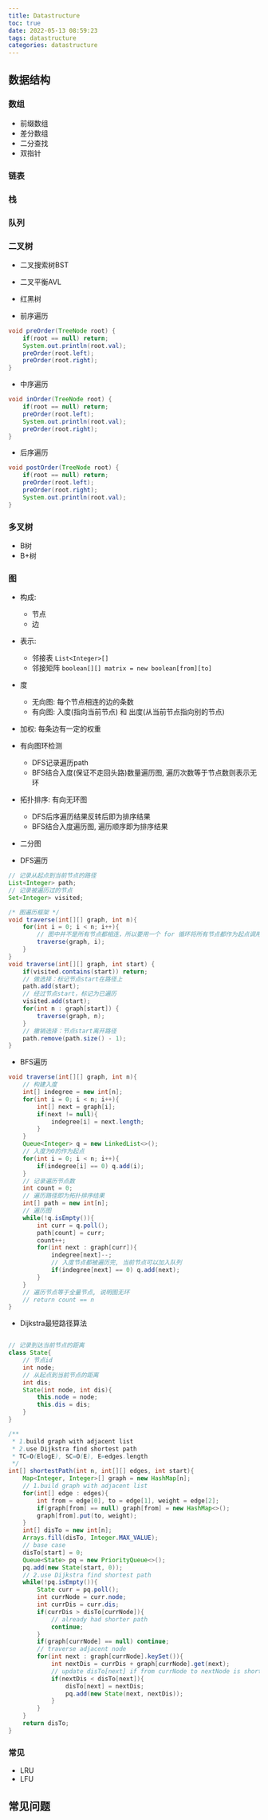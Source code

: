 ```yaml
---
title: Datastructure
toc: true
date: 2022-05-13 08:59:23
tags: datastructure
categories: datastructure
---
```


## 数据结构

### 数组

- 前缀数组
- 差分数组
- 二分查找
- 双指针

### 链表

### 栈

### 队列

### 二叉树

- 二叉搜索树BST
- 二叉平衡AVL
- 红黑树

- 前序遍历

```java
void preOrder(TreeNode root) {
    if(root == null) return;
    System.out.println(root.val);
    preOrder(root.left);
    preOrder(root.right);
}
```

- 中序遍历

```java
void inOrder(TreeNode root) {
    if(root == null) return;
    preOrder(root.left);
    System.out.println(root.val);
    preOrder(root.right);
}
```

- 后序遍历

```java
void postOrder(TreeNode root) {
    if(root == null) return;
    preOrder(root.left);
    preOrder(root.right);
    System.out.println(root.val);
}
```

### 多叉树

- B树
- B+树

### 图

- 构成:
  - 节点
  - 边
- 表示:
  - 邻接表 `List<Integer>[]`
  - 邻接矩阵 `boolean[][] matrix = new boolean[from][to]`
- 度
  - 无向图: 每个节点相连的边的条数
  - 有向图: 入度(指向当前节点) 和 出度(从当前节点指向别的节点)
- 加权: 每条边有一定的权重
- 有向图环检测
  - DFS记录遍历path
  - BFS结合入度(保证不走回头路)数量遍历图, 遍历次数等于节点数则表示无环
- 拓扑排序: 有向无环图
  - DFS后序遍历结果反转后即为排序结果
  - BFS结合入度遍历图, 遍历顺序即为排序结果
- 二分图

- DFS遍历

```java
// 记录从起点到当前节点的路径
List<Integer> path;
// 记录被遍历过的节点
Set<Integer> visited;

/* 图遍历框架 */
void traverse(int[][] graph, int n){
    for(int i = 0; i < n; i++){ 
        // 图中并不是所有节点都相连，所以要用一个 for 循环将所有节点都作为起点调用一次 DFS 搜索算法。
        traverse(graph, i);
    }
}
void traverse(int[][] graph, int start) {
    if(visited.contains(start)) return;
    // 做选择：标记节点start在路径上
    path.add(start);
    // 经过节点start，标记为已遍历
    visited.add(start);
    for(int n : graph[start]) {
        traverse(graph, n);
    }
    // 撤销选择：节点start离开路径
    path.remove(path.size() - 1);
}
```

- BFS遍历

```java
void traverse(int[][] graph, int n){
    // 构建入度
    int[] indegree = new int[n];
    for(int i = 0; i < n; i++){
        int[] next = graph[i];
        if(next != null){
            indegree[i] = next.length;
        }
    }
    Queue<Integer> q = new LinkedList<>();
    // 入度为0的作为起点
    for(int i = 0; i < n; i++){
        if(indegree[i] == 0) q.add(i);
    }
    // 记录遍历节点数
    int count = 0;
    // 遍历路径即为拓扑排序结果
    int[] path = new int[n];
    // 遍历图
    while(!q.isEmpty()){
        int curr = q.poll();
        path[count] = curr;
        count++;
        for(int next : graph[curr]){
            indegree[next]--;
            // 入度节点都被遍历完, 当前节点可以加入队列
            if(indegree[next] == 0) q.add(next);
        }
    }
    // 遍历节点等于全量节点, 说明图无环
    // return count == n
}
```

- Dijkstra最短路径算法

```java

// 记录到达当前节点的距离
class State{
    // 节点id
    int node;
    // 从起点到当前节点的距离
    int dis;
    State(int node, int dis){
        this.node = node;
        this.dis = dis;
    }
}

/**
 * 1.build graph with adjacent list
 * 2.use Dijkstra find shortest path
 * TC=O(ElogE), SC=O(E), E=edges.length
 */
int[] shortestPath(int n, int[][] edges, int start){
    Map<Integer, Integer>[] graph = new HashMap[n];
    // 1.build graph with adjacent list
    for(int[] edge : edges){
        int from = edge[0], to = edge[1], weight = edge[2];
        if(graph[from] == null) graph[from] = new HashMap<>();
        graph[from].put(to, weight);
    }
    int[] disTo = new int[n];
    Arrays.fill(disTo, Integer.MAX_VALUE);
    // base case
    disTo[start] = 0;
    Queue<State> pq = new PriorityQueue<>();
    pq.add(new State(start, 0));
    // 2.use Dijkstra find shortest path
    while(!pq.isEmpty()){
        State curr = pq.poll();
        int currNode = curr.node;
        int currDis = curr.dis;
        if(currDis > disTo[currNode]){
            // already had shorter path
            continue;
        }
        if(graph[currNode] == null) continue;
        // traverse adjacent node
        for(int next : graph[currNode].keySet()){
            int nextDis = currDis + graph[currNode].get(next);
            // update disTo[next] if from currNode to nextNode is shorter
            if(nextDis < disTo[next]){
                disTo[next] = nextDis;
                pq.add(new State(next, nextDis));
            }
        }
    }
    return disTo;
}


```

### 常见

- LRU
- LFU



## 常见问题
